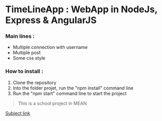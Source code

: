 # TimeLineApp : WebApp in NodeJs, Express & AngularJS

### Main lines :
* Multiple connection with username
* Multiple post
* Some css style

### How to install :
1. Clone the repository
2. Into the folder projet, run the "npm install" command line
3. Run the "npm start" command line to start the project

> This is a school project in MEAN

[Subject link](https://docs.google.com/document/d/1HRPTrzUqcEp-bM3xptoa7ni8ejIUZ1q9uVOA-PDCmpI/edit)
